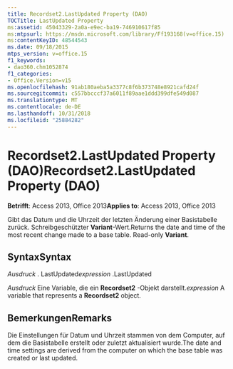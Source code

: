 ```yaml
---
title: Recordset2.LastUpdated Property (DAO)
TOCTitle: LastUpdated Property
ms:assetid: 45043329-2a0a-e9ec-ba19-746910617f85
ms:mtpsurl: https://msdn.microsoft.com/library/Ff193168(v=office.15)
ms:contentKeyID: 48544543
ms.date: 09/18/2015
mtps_version: v=office.15
f1_keywords:
- dao360.chm1052874
f1_categories:
- Office.Version=v15
ms.openlocfilehash: 91ab180aeba5a3377c8f6b373748e8921cafd24f
ms.sourcegitcommit: c557bbcccf37a6011f89aae1ddd399dfe549d087
ms.translationtype: MT
ms.contentlocale: de-DE
ms.lasthandoff: 10/31/2018
ms.locfileid: "25884282"
---
```

# <a name="recordset2lastupdated-property-dao"></a><span data-ttu-id="33a90-102">Recordset2.LastUpdated Property (DAO)</span><span class="sxs-lookup"><span data-stu-id="33a90-102">Recordset2.LastUpdated Property (DAO)</span></span>


<span data-ttu-id="33a90-103">**Betrifft**: Access 2013, Office 2013</span><span class="sxs-lookup"><span data-stu-id="33a90-103">**Applies to**: Access 2013, Office 2013</span></span>

<span data-ttu-id="33a90-p101">Gibt das Datum und die Uhrzeit der letzten Änderung einer Basistabelle zurück. Schreibgeschützter **Variant**-Wert.</span><span class="sxs-lookup"><span data-stu-id="33a90-p101">Returns the date and time of the most recent change made to a base table. Read-only **Variant**.</span></span>

## <a name="syntax"></a><span data-ttu-id="33a90-106">Syntax</span><span class="sxs-lookup"><span data-stu-id="33a90-106">Syntax</span></span>

<span data-ttu-id="33a90-107">*Ausdruck* . LastUpdated</span><span class="sxs-lookup"><span data-stu-id="33a90-107">*expression* .LastUpdated</span></span>

<span data-ttu-id="33a90-108">*Ausdruck* Eine Variable, die ein **Recordset2** -Objekt darstellt.</span><span class="sxs-lookup"><span data-stu-id="33a90-108">*expression* A variable that represents a **Recordset2** object.</span></span>

## <a name="remarks"></a><span data-ttu-id="33a90-109">Bemerkungen</span><span class="sxs-lookup"><span data-stu-id="33a90-109">Remarks</span></span>

<span data-ttu-id="33a90-110">Die Einstellungen für Datum und Uhrzeit stammen von dem Computer, auf dem die Basistabelle erstellt oder zuletzt aktualisiert wurde.</span><span class="sxs-lookup"><span data-stu-id="33a90-110">The date and time settings are derived from the computer on which the base table was created or last updated.</span></span>

